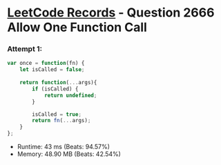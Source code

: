 # [LeetCode Records](../../README.md) - Question 2666 Allow One Function Call

### Attempt 1: 
```js
var once = function(fn) {
    let isCalled = false;
    
    return function(...args){
        if (isCalled) {
            return undefined;
        }

        isCalled = true;
        return fn(...args);
    }
};
```
- Runtime: 43 ms (Beats: 94.57%)
- Memory: 48.90 MB (Beats: 42.54%)

<br>
